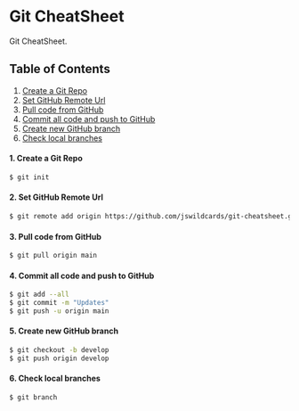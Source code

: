 # Git CheatSheet

Git CheatSheet.

## Table of Contents
1. [Create a Git Repo](#1-create-a-git-repo)
2. [Set GitHub Remote Url](#2-set-github-remote-url)
3. [Pull code from GitHub](#3-pull-code-from-github)
4. [Commit all code and push to GitHub](#4-commit-all-code-and-push-to-github)
5. [Create new GitHub branch](#5-create-new-github-branch)
6. [Check local branches](#6-check-local-branches)

#### 1. Create a Git Repo

```bash
$ git init
```

#### 2. Set GitHub Remote Url

```bash
$ git remote add origin https://github.com/jswildcards/git-cheatsheet.git
```

#### 3. Pull code from GitHub

```bash
$ git pull origin main
```

#### 4. Commit all code and push to GitHub

```bash
$ git add --all
$ git commit -m "Updates"
$ git push -u origin main
```

#### 5. Create new GitHub branch

```bash
$ git checkout -b develop
$ git push origin develop
```

#### 6. Check local branches

```bash
$ git branch
```
